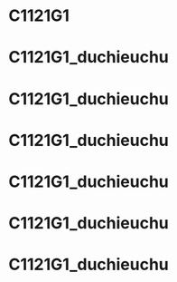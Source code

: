 # C1121G1
# C1121G1_duchieuchu
# C1121G1_duchieuchu
# C1121G1_duchieuchu
# C1121G1_duchieuchu
# C1121G1_duchieuchu
# C1121G1_duchieuchu
